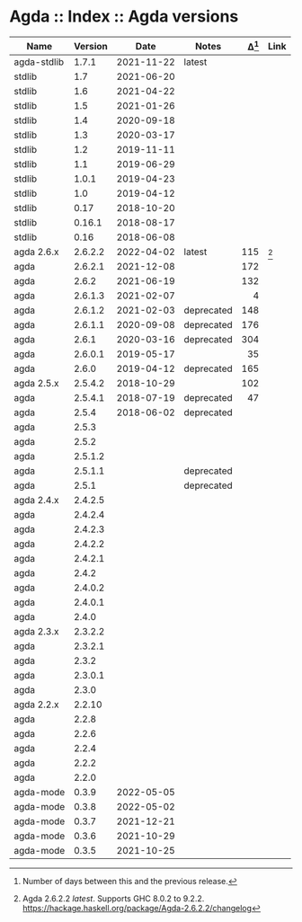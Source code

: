 # Agda :: Index :: Agda versions

Name            | Version   | Date       | Notes      |Δ[^d]| Link
----------------|-----------|------------|------------|----:|--------
agda-stdlib     | 1.7.1     | 2021-11-22 | latest     |     |
stdlib          | 1.7       | 2021-06-20 |            |     |
stdlib          | 1.6       | 2021-04-22 |            |     |
stdlib          | 1.5       | 2021-01-26 |            |     |
stdlib          | 1.4       | 2020-09-18 |            |     |
stdlib          | 1.3       | 2020-03-17 |            |     |
stdlib          | 1.2       | 2019-11-11 |            |     |
stdlib          | 1.1       | 2019-06-29 |            |     |
stdlib          | 1.0.1     | 2019-04-23 |            |     |
stdlib          | 1.0       | 2019-04-12 |            |     |
stdlib          | 0.17      | 2018-10-20 |            |     |
stdlib          | 0.16.1    | 2018-08-17 |            |     |
stdlib          | 0.16      | 2018-06-08 |            |     |
agda 2.6.x      | 2.6.2.2   | 2022-04-02 | latest     | 115 | [^2622]
agda            | 2.6.2.1   | 2021-12-08 |            | 172 |
agda            | 2.6.2     | 2021-06-19 |            | 132 |
agda            | 2.6.1.3   | 2021-02-07 |            |   4 |
agda            | 2.6.1.2   | 2021-02-03 | deprecated | 148 |
agda            | 2.6.1.1   | 2020-09-08 | deprecated | 176 |
agda            | 2.6.1     | 2020-03-16 | deprecated | 304 |
agda            | 2.6.0.1   | 2019-05-17 |            |  35 |
agda            | 2.6.0     | 2019-04-12 | deprecated | 165 |
agda 2.5.x      | 2.5.4.2   | 2018-10-29 |            | 102 |
agda            | 2.5.4.1   | 2018-07-19 | deprecated |  47 |
agda            | 2.5.4     | 2018-06-02 | deprecated |     |
agda            | 2.5.3     |            |            |     |
agda            | 2.5.2     |            |            |     |
agda            | 2.5.1.2   |            |            |     |
agda            | 2.5.1.1   |            | deprecated |     |
agda            | 2.5.1     |            | deprecated |     |
agda 2.4.x      | 2.4.2.5   |            |            |     |
agda            | 2.4.2.4   |            |            |     |
agda            | 2.4.2.3   |            |            |     |
agda            | 2.4.2.2   |            |            |     |
agda            | 2.4.2.1   |            |            |     |
agda            | 2.4.2     |            |            |     |
agda            | 2.4.0.2   |            |            |     |
agda            | 2.4.0.1   |            |            |     |
agda            | 2.4.0     |            |            |     |
agda 2.3.x      | 2.3.2.2   |            |            |     |
agda            | 2.3.2.1   |            |            |     |
agda            | 2.3.2     |            |            |     |
agda            | 2.3.0.1   |            |            |     |
agda            | 2.3.0     |            |            |     |
agda 2.2.x      | 2.2.10    |            |            |     |
agda            | 2.2.8     |            |            |     |
agda            | 2.2.6     |            |            |     |
agda            | 2.2.4     |            |            |     |
agda            | 2.2.2     |            |            |     |
agda            | 2.2.0     |            |            |     |
agda-mode       | 0.3.9     | 2022-05-05 |            |     |
agda-mode       | 0.3.8     | 2022-05-02 |            |     |
agda-mode       | 0.3.7     | 2021-12-21 |            |     |
agda-mode       | 0.3.6     | 2021-10-29 |            |     |
agda-mode       | 0.3.5     | 2021-10-25 |            |     |






[^2622]: Agda 2.6.2.2 *latest*. Supports GHC 8.0.2 to 9.2.2.
https://hackage.haskell.org/package/Agda-2.6.2.2/changelog

[^d]: Number of days between this and the previous release.
